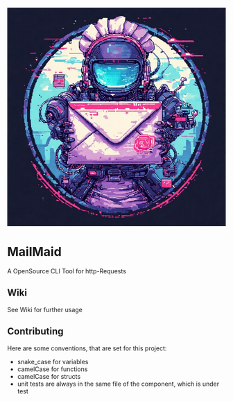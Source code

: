 ![MailMaid](doc/img/logo.jpeg)

# MailMaid
A OpenSource CLI Tool for http-Requests

## Wiki
See Wiki for further usage

## Contributing
Here are some conventions, that are set for this project:
* snake_case for variables
* camelCase for functions
* camelCase for structs
* unit tests are always in the same file of the component, which is under test
